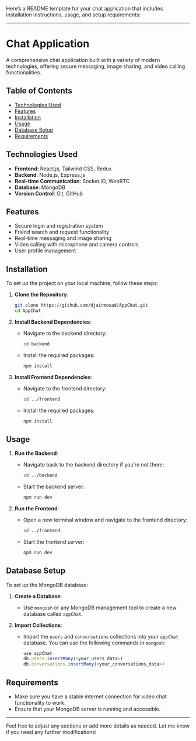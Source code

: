 Here’s a README template for your chat application that includes installation instructions, usage, and setup requirements:

---

# Chat Application

A comprehensive chat application built with a variety of modern technologies, offering secure messaging, image sharing, and video calling functionalities.

## Table of Contents
- [Technologies Used](#technologies-used)
- [Features](#features)
- [Installation](#installation)
- [Usage](#usage)
- [Database Setup](#database-setup)
- [Requirements](#requirements)

## Technologies Used

- **Frontend**: React.js, Tailwind CSS, Redux
- **Backend**: Node.js, Express.js
- **Real-time Communication**: Socket.IO, WebRTC
- **Database**: MongoDB
- **Version Control**: Git, GitHub

## Features

- Secure login and registration system
- Friend search and request functionality
- Real-time messaging and image sharing
- Video calling with microphone and camera controls
- User profile management

## Installation

To set up the project on your local machine, follow these steps:

1. **Clone the Repository**:
   ```bash
   git clone https://github.com/djairmouad/AppChat.git
   cd AppChat
   ```

2. **Install Backend Dependencies**:
   - Navigate to the backend directory:
     ```bash
     cd backend
     ```
   - Install the required packages:
     ```bash
     npm install
     ```

3. **Install Frontend Dependencies**:
   - Navigate to the frontend directory:
     ```bash
     cd ../frontend
     ```
   - Install the required packages:
     ```bash
     npm install
     ```

## Usage

1. **Run the Backend**:
   - Navigate back to the backend directory if you’re not there:
     ```bash
     cd ../backend
     ```
   - Start the backend server:
     ```bash
     npm run dev
     ```

2. **Run the Frontend**:
   - Open a new terminal window and navigate to the frontend directory:
     ```bash
     cd ../frontend
     ```
   - Start the frontend server:
     ```bash
     npm run dev
     ```

## Database Setup

To set up the MongoDB database:

1. **Create a Database**:
   - Use `mongosh` or any MongoDB management tool to create a new database called `appChat`.

2. **Import Collections**:
   - Import the `users` and `conversations` collections into your `appChat` database. You can use the following commands in `mongosh`:
     ```javascript
     use appChat
     db.users.insertMany(<your_users_data>)
     db.conversations.insertMany(<your_conversations_data>)
     ```

## Requirements

- Make sure you have a stable internet connection for video chat functionality to work.
- Ensure that your MongoDB server is running and accessible.

---

Feel free to adjust any sections or add more details as needed. Let me know if you need any further modifications!
